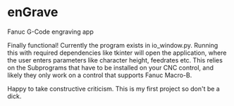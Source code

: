# enGrave
Fanuc G-Code engraving app

Finally functional!
Currently the program exists in io_window.py.
Running this with required dependencies like tkinter
will open the application, where the user enters parameters 
like character height, feedrates etc.
This relies on the Subprograms that have to be installed on your
CNC control, and likely they only work on a control that supports
Fanuc Macro-B.

Happy to take constructive criticism.
This is my first project so don't be a dick.
